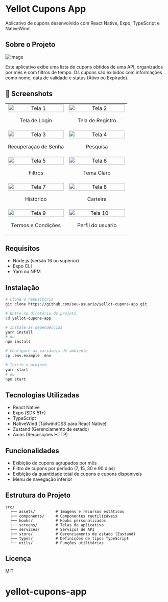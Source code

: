 # Yellot Cupons App

Aplicativo de cupons desenvolvido com React Native, Expo, TypeScript e NativeWind.

## Sobre o Projeto
![image](https://github.com/user-attachments/assets/3b99b73b-1af9-4ed4-93a9-cb1e43664778)

Este aplicativo exibe uma lista de cupons obtidos de uma API, organizados por mês e com filtros de tempo. Os cupons são exibidos com informações como nome, data de validade e status (Ativo ou Expirado).

## 📱 Screenshots

<div align="center">
  <table>
    <tr>
      <td align="center" width="50%">
        <img src="https://github.com/user-attachments/assets/4aa8c735-63eb-47e0-bf57-8d12dbb716e3" alt="Tela 1" width="100%"/>
        <p>Tela de Login</p>
      </td>
      <td align="center" width="50%">
        <img src="https://github.com/user-attachments/assets/09f45525-b832-4b5d-9e67-3ff419343e5a" alt="Tela 2" width="100%"/>
        <p>Tela de Registro</p>
      </td>
    </tr>
    <tr>
      <td align="center" width="50%">
        <img src="https://github.com/user-attachments/assets/ccf082dc-a4ef-4c97-ae2f-1b9e99e36d7a" alt="Tela 3" width="100%"/>
        <p>Recuperação de Senha</p>
      </td>
      <td align="center" width="50%">
        <img src="https://github.com/user-attachments/assets/aa991dc5-d9fc-4900-92b3-8bde6a3ac50a" alt="Tela 4" width="100%"/>
        <p>Pesquisa</p>
      </td>
    </tr>
    <tr>
      <td align="center" width="50%">
        <img src="[https://github.com/user-attachments/assets/e5bdb80f-aaac-4a30-ba56-59ab74e6ac50f](https://github.com/user-attachments/assets/3b99b73b-1af9-4ed4-93a9-cb1e43664778)" alt="Tela 5" width="100%"/>
        <p>Filtros</p>
      </td>
      <td align="center" width="50%">
        <img src="https://github.com/user-attachments/assets/b34e1a84-da8e-475f-a57a-45ad19629910" alt="Tela 6" width="100%"/>
        <p>Tema Claro</p>
      </td>
    </tr>
    <tr>
      <td align="center" width="50%">
        <img src="https://github.com/user-attachments/assets/df1bd0d0-54c6-413b-ae3b-edf13bee5aab" alt="Tela 7" width="100%"/>
        <p>Histórico</p>
      </td>
      <td align="center" width="50%">
        <img src="https://github.com/user-attachments/assets/2cb1e1cb-2a39-4d8a-af99-b0d762bca11a" alt="Tela 8" width="100%"/>
        <p>Carteira</p>
      </td>
    </tr>
    <tr>
      <td align="center" width="50%">
        <img src="https://github.com/user-attachments/assets/eef988a3-2204-451e-8063-b8bb89b5a2b2" alt="Tela 9" width="100%"/>
        <p>Termos e Condições</p>
      </td>
      <td align="center" width="50%">
        <img src="https://github.com/user-attachments/assets/98db33e6-4ad0-40eb-8836-457fb7d11e7b" alt="Tela 10" width="100%"/>
        <p>Perfil do usuário</p>
      </td>
    </tr>
  </table>
</div>


## Requisitos

- Node.js (versão 16 ou superior)
- Expo CLI
- Yarn ou NPM

## Instalação

```bash
# Clone o repositório
git clone https://github.com/seu-usuario/yellot-cupons-app.git

# Entre no diretório do projeto
cd yellot-cupons-app

# Instale as dependências
yarn install
# ou
npm install

# Configure as variáveis de ambiente
cp .env.example .env

# Inicie o projeto
yarn start
# ou
npm start
```

## Tecnologias Utilizadas

- React Native
- Expo (SDK 51+)
- TypeScript
- NativeWind (TailwindCSS para React Native)
- Zustand (Gerenciamento de estado)
- Axios (Requisições HTTP)

## Funcionalidades

- Exibição de cupons agrupados por mês
- Filtro de cupons por período (7, 15, 30 e 90 dias)
- Exibição da quantidade total de cupons e cupons disponíveis
- Menu de navegação inferior

## Estrutura do Projeto

```
src/
  ├── assets/         # Imagens e recursos estáticos
  ├── components/     # Componentes reutilizáveis
  ├── hooks/          # Hooks personalizados
  ├── screens/        # Telas do aplicativo
  ├── services/       # Serviços de API
  ├── store/          # Gerenciamento de estado (Zustand)
  ├── types/          # Definições de tipos TypeScript
  └── utils/          # Funções utilitárias
```

## Licença

MIT
# yellot-cupons-app
